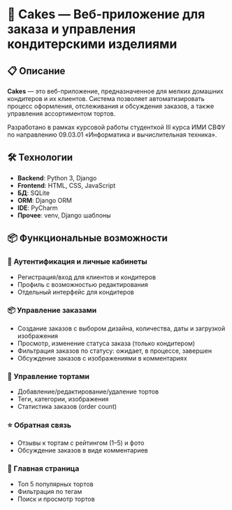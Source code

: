 # 🍰 Cakes — Веб-приложение для заказа и управления кондитерскими изделиями

## 📋 Описание

**Cakes** — это веб-приложение, предназначенное для мелких домашних кондитеров и их клиентов. Система позволяет автоматизировать процесс оформления, отслеживания и обсуждения заказов, а также управления ассортиментом тортов.

Разработано в рамках курсовой работы студенткой III курса ИМИ СВФУ по направлению 09.03.01 «Информатика и вычислительная техника».

## 🛠 Технологии

- **Backend**: Python 3, Django
- **Frontend**: HTML, CSS, JavaScript
- **БД**: SQLite
- **ORM**: Django ORM
- **IDE**: PyCharm
- **Прочее**: venv, Django шаблоны

## 📦 Функциональные возможности

### 🔐 Аутентификация и личные кабинеты
- Регистрация/вход для клиентов и кондитеров
- Профиль с возможностью редактирования
- Отдельный интерфейс для кондитеров

### 📦 Управление заказами
- Создание заказов с выбором дизайна, количества, даты и загрузкой изображения
- Просмотр, изменение статуса заказа (только кондитером)
- Фильтрация заказов по статусу: ожидает, в процессе, завершен
- Обсуждение заказов с изображениями в комментариях

### 🎂 Управление тортами
- Добавление/редактирование/удаление тортов
- Теги, категории, изображения
- Статистика заказов (order count)

### ⭐ Обратная связь
- Отзывы к тортам с рейтингом (1–5) и фото
- Обсуждение заказов в виде комментариев

### 🔎 Главная страница
- Топ 5 популярных тортов
- Фильтрация по тегам
- Поиск и просмотр тортов


